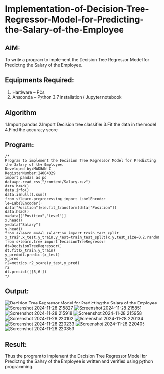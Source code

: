 # Implementation-of-Decision-Tree-Regressor-Model-for-Predicting-the-Salary-of-the-Employee

## AIM:
To write a program to implement the Decision Tree Regressor Model for Predicting the Salary of the Employee.

## Equipments Required:
1. Hardware – PCs
2. Anaconda – Python 3.7 Installation / Jupyter notebook

## Algorithm
1.Import pandas
2.Import Decision tree classifier
3.Fit the data in the model
4.Find the accuracy score
## Program:
```
/*
Program to implement the Decision Tree Regressor Model for Predicting the Salary of the Employee.
Developed by:MADHAN C 
RegisterNumber:24004329
import pandas as pd
data=pd.read_csv("/content/Salary.csv")
data.head()
data.info()
data.isnull().sum()
from sklearn.preprocessing import LabelEncoder
le=LabelEncoder()
data["Position"]=le.fit_transform(data["Position"])
data.head()
x=data[["Position","Level"]]
x.head()
y=data["Salary"]
y.head()
from sklearn.model_selection import train_test_split
x_train,x_test,y_train,y_test=train_test_split(x,y,test_size=0.2,random_state=2)
from sklearn.tree import DecisionTreeRegressor
dt=DecisionTreeRegressor()
dt.fit(x_train,y_train)
y_pred=dt.predict(x_test)
y_pred
r2=metrics.r2_score(y_test,y_pred)
r2
dt.predict([[5,6]])  
*/
```

## Output:
![Decision Tree Regressor Model for Predicting the Salary of the Employee](sam.png)
![Screenshot 2024-11-28 215827](https://github.com/user-attachments/assets/9079a949-e108-4b40-ad0a-735c03b70501)
![Screenshot 2024-11-28 215851](https://github.com/user-attachments/assets/4519eee5-c937-45a1-8c97-ddc6e58dbb0e)
![Screenshot 2024-11-28 215918](https://github.com/user-attachments/assets/8510d971-1a9f-4891-bcba-769c1c1bc9b5)
![Screenshot 2024-11-28 215958](https://github.com/user-attachments/assets/43c81b51-0939-455c-8419-075bbd23b40b)
![Screenshot 2024-11-28 220102](https://github.com/user-attachments/assets/93fbd0c8-2a70-4c02-bdab-8fe198f61459)
![Screenshot 2024-11-28 220134](https://github.com/user-attachments/assets/2fc23862-f3f7-41db-9d11-bccdfe87718c)
![Screenshot 2024-11-28 220233](https://github.com/user-attachments/assets/161ed3b4-c984-410d-9b72-76d3999d0263)
![Screenshot 2024-11-28 220405](https://github.com/user-attachments/assets/05d8cd3d-6d21-45be-89d3-fbf856a5e324)
![Screenshot 2024-11-28 220353](https://github.com/user-attachments/assets/37eab133-7aaa-4808-bd3a-95362f3e0a23)
## Result:
Thus the program to implement the Decision Tree Regressor Model for Predicting the Salary of the Employee is written and verified using python programming.
